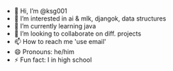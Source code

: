 - 👋 Hi, I’m @ksg001
- 👀 I’m interested in ai & mlk, djangok, data structures
- 🌱 I’m currently learning java
- 💞️ I’m looking to collaborate on diff. projects
- 📫 How to reach me 'use email'
- 😄 Pronouns: he/him
- ⚡ Fun fact: I in high school

<!---
ksg001/ksg001 is a ✨ special ✨ repository because its `README.md` (this file) appears on your GitHub profile.
You can click the Preview link to take a look at your changes.
--->

